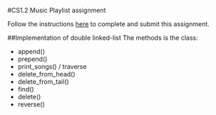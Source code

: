#CS1.2 Music Playlist assignment

Follow the instructions [here](https://make-school-courses.github.io/CS-1.2-Intro-Data-Structures/#/Lessons/playlist) to complete and submit this assignment.

##Implementation of double linked-list
The methods is the class:

- append()
- prepend()
- print_songs() / traverse
- delete_from_head()
- delete_from_tail()
- find()
- delete()
- reverse()

